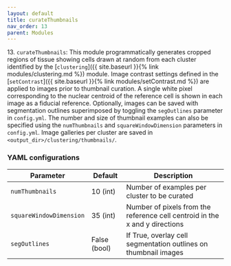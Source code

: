 ```yaml
---
layout: default
title: curateThumbnails
nav_order: 13
parent: Modules
---
```


13\. `curateThumbnails`: This module programmatically generates cropped regions of tissue showing cells drawn at random from each cluster identified by the [`clustering`]({{ site.baseurl }}{% link modules/clustering.md %}) module. Image contrast settings defined in the [`setContrast`]({{ site.baseurl }}{% link modules/setContrast.md %}) are applied to images prior to thumbnail curation. A single white pixel corresponding to the nuclear centroid of the reference cell is shown in each image as a fiducial reference. Optionally, images can be saved with segmentation outlines superimposed by toggling the `segOutlines` parameter in `config.yml`. The number and size of thumbnail examples can also be specified using the `numThumbnails` and `squareWindowDimension` parameters in `config.yml`. Image galleries per cluster are saved in `<output_dir>/clustering/thumbnails/`.

### YAML configurations

| Parameter | Default | Description |
| --- | --- | --- |
| `numThumbnails` | 10 (int) | Number of examples per cluster to be curated |
| `squareWindowDimension` | 35 (int) | Number of pixels from the reference cell centroid in the x and y directions |
| `segOutlines` | False (bool) | If True, overlay cell segmentation outlines on thumbnail images |
